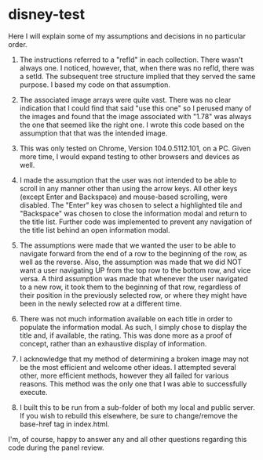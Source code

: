 # disney-test

Here I will explain some of my assumptions and decisions in no particular order.

1) The instructions referred to a "refId" in each collection. There wasn't always one. I noticed, however, that, when there was no refId, there was a setId. The subsequent tree structure implied that they served the same purpose. I based my code on that assumption.

2) The associated image arrays were quite vast. There was no clear indication that I could find that said "use this one" so I perused many of the images and found that the image associated with "1.78" was always the one that seemed like the right one. I wrote this code based on the assumption that that was the intended image.

3) This was only tested on Chrome, Version 104.0.5112.101, on a PC. Given more time, I would expand testing to other browsers and devices as well.

4) I made the assumption that the user was not intended to be able to scroll in any manner other than using the arrow keys. All other keys (except Enter and Backspace) and mouse-based scrolling, were disabled. The "Enter" key was chosen to select a highlighted tile and "Backspace" was chosen to close the information modal and return to the title list. Further code was implemented to prevent any navigation of the title list behind an open information modal.

5) The assumptions were made that we wanted the user to be able to navigate forward from the end of a row to the beginning of the row, as well as the reverse. Also, the assumption was made that we did NOT want a user navigating UP from the top row to the bottom row, and vice versa. A third assumption was made that whenever the user navigated to a new row, it took them to the beginning of that row, regardless of their position in the previously selected row, or where they might have been in the newly selected row at a different time. 

6) There was not much information available on each title in order to populate the information modal. As such, I simply chose to display the title and, if available, the rating. This was done more as a proof of concept, rather than an exhaustive display of information.

7) I acknowledge that my method of determining a broken image may not be the most efficient and welcome other ideas. I attempted several other, more efficient methods, however they all failed for various reasons. This method was the only one that I was able to successfully execute.

8) I built this to be run from a sub-folder of both my local and public server. If you wish to rebuild this elsewhere, be sure to change/remove the base-href tag in index.html.

I'm, of course, happy to answer any and all other questions regarding this code during the panel review.

